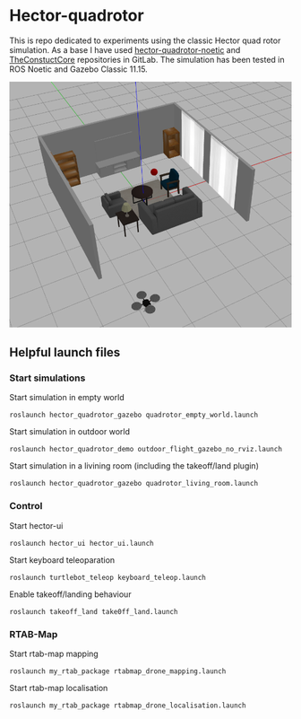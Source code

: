 # Hector-quadrotor

This is repo dedicated to experiments using the classic Hector quad rotor simulation. As a base I have used [hector-quadrotor-noetic](https://github.com/RAFALAMAO/hector-quadrotor-noetic/tree/main) and [TheConstuctCore](https://bitbucket.org/theconstructcore/workspace/repositories/) repositories in GitLab. The simulation has been tested in ROS Noetic and Gazebo Classic 11.15.

![img](./hector_quadrotor_noetic/imgs/screenshot.png)

## Helpful launch files

### Start simulations
Start simulation in empty world
```
roslaunch hector_quadrotor_gazebo quadrotor_empty_world.launch
```

Start simulation in outdoor world
```
roslaunch hector_quadrotor_demo outdoor_flight_gazebo_no_rviz.launch
```

Start simulation in a livining room (including the takeoff/land plugin)
```
roslaunch hector_quadrotor_gazebo quadrotor_living_room.launch
```


### Control
Start hector-ui
```
roslaunch hector_ui hector_ui.launch
```

Start keyboard teleoparation
```
roslaunch turtlebot_teleop keyboard_teleop.launch
```

Enable takeoff/landing behaviour
```
roslaunch takeoff_land take0ff_land.launch
```


### RTAB-Map
Start rtab-map mapping
```
roslaunch my_rtab_package rtabmap_drone_mapping.launch
```

Start rtab-map localisation
```
roslaunch my_rtab_package rtabmap_drone_localisation.launch
```